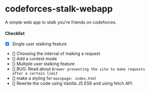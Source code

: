 # codeforces-stalk-webapp
A simple web app to stalk you're friends on codeforces.

#### Checklist
- [x] Single user stalking feature
- [] Choosing the interval of making a request
- [] Add a contest mode
- [] Multiple user stalking feature
- [] BUG: Read about `Brower preventing the site to make requests after a certain limit`
- [] make a styling for `mainpage: index.html`
- [] Rewrite the code using Vanilla JS ES6 and using fetch API.
